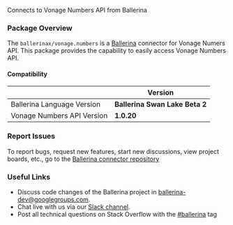 Connects to Vonage Numbers API from Ballerina

### Package Overview
The `ballerinax/vonage.numbers` is a [Ballerina](https://ballerina.io/) connector for Vonage Numers API.
This package provides the capability to easily access Vonage Numbers API.

#### Compatibility
|                               | Version                         |
|-------------------------------|---------------------------------|
| Ballerina Language Version    | **Ballerina Swan Lake Beta 2**  | 
| Vonage Numbers API Version    | **1.0.20**                      |

### Report Issues
To report bugs, request new features, start new discussions, view project boards, etc., go to the [Ballerina connector repository](https://github.com/ballerina-platform/ballerinax-openapi-connectors)

### Useful Links
- Discuss code changes of the Ballerina project in [ballerina-dev@googlegroups.com](mailto:ballerina-dev@googlegroups.com).
- Chat live with us via our [Slack channel](https://ballerina.io/community/slack/).
- Post all technical questions on Stack Overflow with the [#ballerina](https://stackoverflow.com/questions/tagged/ballerina) tag
